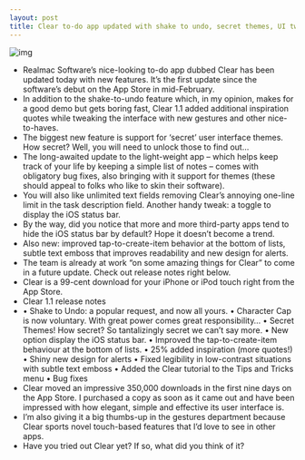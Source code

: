 ```yaml
---
layout: post
title: Clear to-do app updated with shake to undo, secret themes, UI tweaks
---
```

![img](http://media.idownloadblog.com/wp-content/uploads/2012/04/Clear-1.1-for-iOS-iPhone-screenshot.jpg)
* Realmac Software’s nice-looking to-do app dubbed Clear has been updated today with new features. It’s the first update since the software’s debut on the App Store in mid-February.
* In addition to the shake-to-undo feature which, in my opinion, makes for a good demo but gets boring fast, Clear 1.1 added additional inspiration quotes while tweaking the interface with new gestures and other nice-to-haves.
* The biggest new feature is support for ‘secret’ user interface themes. How secret? Well, you will need to unlock those to find out…
* The long-awaited update to the light-weight app – which helps keep track of your life by keeping a simple list of notes – comes with obligatory bug fixes, also bringing with it support for themes (these should appeal to folks who like to skin their software).
* You will also like unlimited text fields removing Clear’s annoying one-line limit in the task description field. Another handy tweak: a toggle to display the iOS status bar.
* By the way, did you notice that more and more third-party apps tend to hide the iOS status bar by default? Hope it doesn’t become a trend.
* Also new: improved tap-to-create-item behavior at the bottom of lists, subtle text emboss that improves readability and new design for alerts.
* The team is already at work “on some amazing things for Clear” to come in a future update. Check out release notes right below.
* Clear is a 99-cent download for your iPhone or iPod touch right from the App Store.
* Clear 1.1 release notes
* • Shake to Undo: a popular request, and now all yours. • Character Cap is now voluntary. With great power comes great responsibility… • Secret Themes! How secret? So tantalizingly secret we can’t say more. • New option display the iOS status bar. • Improved the tap-to-create-item behaviour at the bottom of lists. • 25% added inspiration (more quotes!) • Shiny new design for alerts • Fixed legibility in low-contrast situations with subtle text emboss • Added the Clear tutorial to the Tips and Tricks menu • Bug fixes
* Clear moved an impressive 350,000 downloads in the first nine days on the App Store. I purchased a copy as soon as it came out and have been impressed with how elegant, simple and effective its user interface is.
* I’m also giving it a big thumbs-up in the gestures department because Clear sports novel touch-based features that I’d love to see in other apps.
* Have you tried out Clear yet? If so, what did you think of it?

